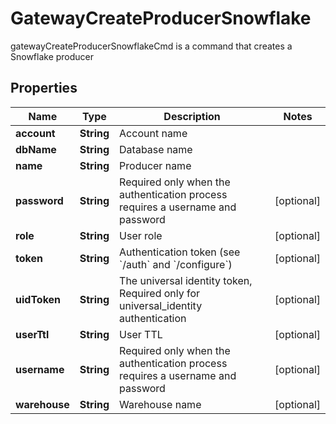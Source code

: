 

# GatewayCreateProducerSnowflake

gatewayCreateProducerSnowflakeCmd is a command that creates a Snowflake producer
## Properties

Name | Type | Description | Notes
------------ | ------------- | ------------- | -------------
**account** | **String** | Account name | 
**dbName** | **String** | Database name | 
**name** | **String** | Producer name | 
**password** | **String** | Required only when the authentication process requires a username and password |  [optional]
**role** | **String** | User role |  [optional]
**token** | **String** | Authentication token (see &#x60;/auth&#x60; and &#x60;/configure&#x60;) |  [optional]
**uidToken** | **String** | The universal identity token, Required only for universal_identity authentication |  [optional]
**userTtl** | **String** | User TTL |  [optional]
**username** | **String** | Required only when the authentication process requires a username and password |  [optional]
**warehouse** | **String** | Warehouse name |  [optional]



